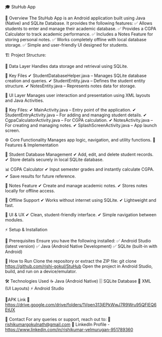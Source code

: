 🎓 StuHub App

📖 Overview
        The StuHub App is an Android application built using Java (Native) and SQLite Database. 
It provides the following features:
✅ Allows students to enter and manage their academic database.
✅ Provides a CGPA Calculator to track academic performance.
✅ Includes a Notes Feature for storing personal notes.
✅ Works completely offline with local database storage.
✅ Simple and user-friendly UI designed for students.

🏗️ Project Structure:

📂 Data Layer
       Handles data storage and retrieval using SQLite.
       
🔑 Key Files
✔ StudentDatabaseHelper.java – Manages SQLite database creation and queries.
✔ StudentEntity.java – Defines the student entity structure.
✔ NotesEntity.java – Represents notes data for storage.

🎨 UI Layer
        Manages user interaction and presentation using XML layouts and Java Activities.
        
🔑 Key Files:
✔ MainActivity.java – Entry point of the application.
✔ StudentEntryActivity.java – For adding and managing student details.
✔ CgpaCalculatorActivity.java – For CGPA calculation.
✔ NotesActivity.java – For creating and managing notes.
✔ SplashScreenActivity.java – App launch screen.

⚙️ Core Functionality
        Manages app logic, navigation, and utility functions.
🚀 Features & Implementation

📜 Student Database Management
✔ Add, edit, and delete student records.
✔ Store details securely in local SQLite database.

📊 CGPA Calculator
✔ Input semester grades and instantly calculate CGPA.
✔ Save results for future reference.

📝 Notes Feature
✔ Create and manage academic notes.
✔ Stores notes locally for offline access.

💾 Offline Support
✔ Works without internet using SQLite.
✔ Lightweight and fast.

🎨 UI & UX
✔ Clean, student-friendly interface.
✔ Simple navigation between modules.

⚡ Setup & Installation

🔧 Prerequisites
Ensure you have the following installed:
✅ Android Studio (latest version)
✅ Java (Android Native Development)
✅ SQLite (built-in with Android)

📲 How to Run
Clone the repository or extract the ZIP file:
git clone https://github.com/rishi-gokul/StuHub
Open the project in Android Studio, build, and run on a device/emulator.

🛠️ Technologies Used
☕ Java (Android Native)
🗄️ SQLite Database
🎨 XML (UI Layouts)
⚡ Android Studio

📜APK Link
🔗 https://drive.google.com/drive/folders/1Vpen313jEPkWwJ7R9Wru95QFlEQ6EtUX 

📧 Contact
     For any queries or support, reach out to:
📩 rishikumargokulnath@gmail.com
🔗 LinkedIn Profile - https://www.linkedin.com/in/rishikumar-velmurugan-951789360
